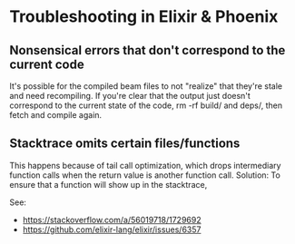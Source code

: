 # Troubleshooting in Elixir & Phoenix


## Nonsensical errors that don't correspond to the current code

It's possible for the compiled beam files to not "realize" that they're stale and need recompiling. If you're clear that the output just doesn't correspond to the current state of the code, rm -rf build/ and deps/, then fetch and compile again.


## Stacktrace omits certain files/functions

This happens because of tail call optimization, which drops intermediary function calls when the return value is another function call. Solution: To ensure that a function will show up in the stacktrace,

See:

  * https://stackoverflow.com/a/56019718/1729692
  * https://github.com/elixir-lang/elixir/issues/6357

